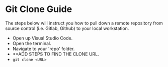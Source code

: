 # Git Clone Guide

The steps below will instruct you how to pull down a remote repository from source control (i.e. Gitlab, Github) to your local workstation.

- Open up Visual Studio Code.
- Open the terminal.
- Navigate to your 'repo' folder.
- **ADD STEPS TO FIND THE CLONE URL.
- `git clone <URL>`
